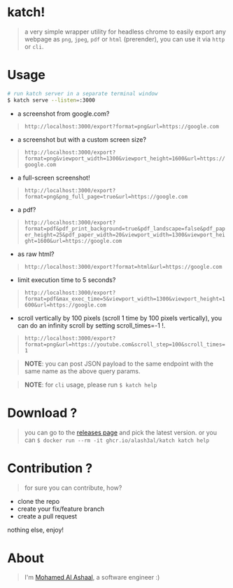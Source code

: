 katch!
======
> a very simple wrapper utility for headless chrome to easily export any webpage as `png`, `jpeg`, `pdf` or `html` (prerender), you can use it via `http` or `cli`.

Usage
========

```bash
# run katch server in a separate terminal window
$ katch serve --listen=:3000
```

- a screenshot from google.com?
> `http://localhost:3000/export?format=png&url=https://google.com`

- a screenshot but with a custom screen size?
> `http://localhost:3000/export?format=png&viewport_width=1300&viewport_height=1600&url=https://google.com`  

- a full-screen screenshot!
> `http://localhost:3000/export?format=png&png_full_page=true&url=https://google.com`

- a pdf?
> `http://localhost:3000/export?format=pdf&pdf_print_background=true&pdf_landscape=false&pdf_paper_height=25&pdf_paper_width=20&viewport_width=1300&viewport_height=1600&url=https://google.com`

- as raw html?
> `http://localhost:3000/export?format=html&url=https://google.com`

- limit execution time to 5 seconds?
> `http://localhost:3000/export?format=pdf&max_exec_time=5&viewport_width=1300&viewport_height=1600&url=https://google.com`  

- scroll vertically by 100 pixels (scroll 1 time by 100 pixels vertically), you can do an infinity scroll by setting scroll_times=-1 !.
> `http://localhost:3000/export?format=png&url=https://youtube.com&scroll_step=100&scroll_times=1`

> **NOTE**: you can post JSON payload to the same endpoint with the same name as the above query params.

> **NOTE**: for `cli` usage, please run `$ katch help`


Download ?
==========
> you can go to the [releases page](https://github.com/alash3al/katch/releases) and pick the latest version.
> or you can `$ docker run --rm -it ghcr.io/alash3al/katch katch help`


Contribution ?
==============
> for sure you can contribute, how?

- clone the repo
- create your fix/feature branch
- create a pull request

nothing else, enjoy!

About
=====
> I'm [Mohamed Al Ashaal](https://alash3al.com), a software engineer :)
